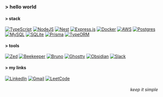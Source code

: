 ### > hello world

#### > stack
[![TypeScript](https://img.shields.io/badge/TypeScript-3178C6?logo=typescript&logoColor=fff)](#)
[![NodeJS](https://img.shields.io/badge/Node.js-6DA55F?logo=node.js&logoColor=white)](#)
[![Nest](https://img.shields.io/badge/Nest.js-%23E0234E.svg?logo=nestjs&logoColor=white)](#)
[![Express.js](https://img.shields.io/badge/Express.js-%23404d59.svg?logo=express&logoColor=%2361DAFB)](#)
[![Docker](https://img.shields.io/badge/Docker-2496ED?logo=docker&logoColor=fff)](#)
[![AWS](https://custom-icon-badges.demolab.com/badge/AWS-%23FF9900.svg?logo=aws&logoColor=white)](#)
[![Postgres](https://img.shields.io/badge/Postgres-%23316192.svg?logo=postgresql&logoColor=white)](#)
[![MySQL](https://img.shields.io/badge/MySQL-4479A1?logo=mysql&logoColor=fff)](#)
[![SQLite](https://img.shields.io/badge/SQLite-%2307405e.svg?logo=sqlite&logoColor=white)](#)
[![Prisma](https://img.shields.io/badge/Prisma-2D3748?logo=prisma&logoColor=white)](#)
[![TypeORM](https://img.shields.io/badge/TypeORM-FE0803?logo=typeorm&logoColor=fff)](#)

#### > tools
[![Zed](https://img.shields.io/badge/Zed-white?logo=zedindustries&logoColor=084CCF)](#)
[![Beekeeper](https://img.shields.io/badge/Beekeeper-ffd753?logo=beekeeperstudio&logoColor=000)](#)
[![Bruno](https://img.shields.io/badge/Bruno-fda94f?logo=bruno&logoColor=000)](#)
[![Ghostty](https://custom-icon-badges.demolab.com/badge/Ghostty-0000ff?logo=ghostty_term)](#)
[![Obsidian](https://img.shields.io/badge/Obsidian-%23483699.svg?&logo=obsidian&logoColor=white)](#)
[![Slack](https://img.shields.io/badge/Slack-4A154B?logo=slack&logoColor=fff)](#)


#### > my links
[![LinkedIn](https://custom-icon-badges.demolab.com/badge/LinkedIn-0A66C2?logo=linkedin-white&logoColor=fff)](https://linkedin.com/in/fsuares)
[![Gmail](https://img.shields.io/badge/Gmail-D14836?logo=gmail&logoColor=white)](mailto:contato.fsuares@gmail.com)
[![LeetCode](https://img.shields.io/badge/LeetCode-000000?logo=LeetCode&logoColor=#d16c06)](https://leetcode.com/u/fsuares/)

<div align="end">

###### keep it simple






